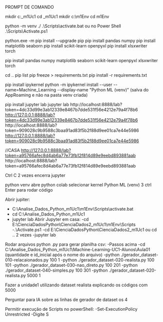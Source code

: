 PROMPT DE COMANDO

mkdir c:_m1Uc1 
cd _m1Uc1 mkdir 
c:\m1Env 
cd m1Env

python -m venv ./ 
.\Scripts\activate.bat ou no Power Shell .\Scripts\Activate.ps1 

python.exe -m pip install --upgrade pip 
pip install pandas numpy 
pip install matplotlib seaborn 
pip install scikit-learn openpyxl 
pip install xlsxwriter torch

pip install pandas numpy matplotlib seaborn scikit-learn openpyxl xlsxwriter torch

cd .. 
pip list pip freeze > requirements.txt 
pip install -r requirements.txt

pip install ipykernel python -m ipykernel install --user --name=Machine_Learning --display-name "Python ML (venv)" (salva do AppRoaming e não na pasta venv criada)

pip install jupyter lab 
jupyter lab 
http://localhost:8888/lab?token=4dc33d99e3ab12339e8467b7dde531f56e4212e79a4f78b6 
http://127.0.0.1:8888/lab?token=4dc33d99e3ab12339e8467b7dde531f56e4212e79a4f78b6
http://localhost:8888/lab?token=909028c9b9588c3baa91ad83f5b2f88d9ee01ca7e44e5986
http://127.0.0.1:8888/lab?token=909028c9b9588c3baa91ad83f5b2f88d9ee01ca7e44e5986

//CASA 
http://127.0.0.1:8888/lab?token=a95766afec8d4ab6a77e73fb12f814d89e9eebd893881aab 
http://localhost:8888/lab?token=a95766afec8d4ab6a77e73fb12f814d89e9eebd893881aab

Ctrl C 2 vezes encerra jupyter

python venv abre python colab selecionar kernel Python ML (venv) 3 ctrl Enter para rodar código

Abrir jupiter:
- C:\Analise_Dados_Python\_m1Uc1\m1Env\Scripts\activate.bat
- cd C:\Analise_Dados_Python\_m1Uc1
- jupyter lab
Abrir Jupyter em casa:
-cd E:\CienciaDadosPython\CienciaDados2\_m1Uc1\m1Env\Scripts
-.\Activate.ps1 
-cd E:\CienciaDadosPython\CienciaDados2\_m1Uc1 ou cd .. 2 vezes
-jupyter lab

Rodar arquivos python .py para gerar planilha csv:
-Passos acima
-cd C:\Analise_Dados_Python\_m1Uc1\Machine-Learning-UC1-Alunos\Aula01
(quantidade e id_inicial após o nome do arquivo)
-python ./gerador_dataset-010-relacaionados.py 100 1
-python ./gerador_dataset-020-realista.py 100 101
-python ./gerador_dataset-030-nao_direto.py 100 201
-python ./gerador_dataset-040-simples.py 100 301
-python ./gerador_dataset-020-realista.py 5000 1

Fazer a unidade1 utilizando dataset realista explicando os códigos com 5000

Perguntar para IA sobre as linhas de gerador de dataset os 4

Permitir execução de Scripts no powerShell:
-Set-ExecutionPolicy Unrestricted
-Digite S